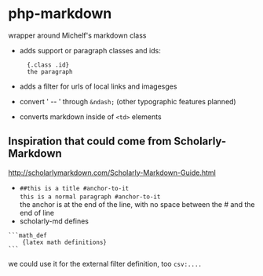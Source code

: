 # php-markdown

wrapper around Michelf's markdown class

- adds support or paragraph classes and ids:

        {.class .id}
        the paragraph

- adds a filter for urls of local links and imagesges
- convert ' -- ' through `&ndash;` (other typographic features planned)
- converts markdown inside of `<td>` elements

## Inspiration that could come from Scholarly-Markdown

<http://scholarlymarkdown.com/Scholarly-Markdown-Guide.html>

- `##this is a title #anchor-to-it`  
  `this is a normal paragraph #anchor-to-it`  
  the anchor is at the end of the line, with no space between the # and the end of line
- scholarly-md defines
~~~
```math_def
    {latex math definitions}
```
~~~
  we could use it for the external filter definition, too
  ```csv:....```
